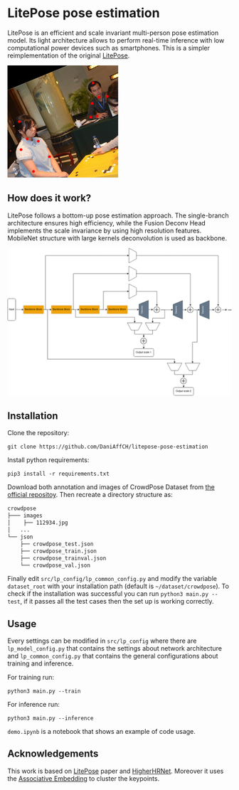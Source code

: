 # LitePose pose estimation

LitePose is an efficient and scale invariant multi-person pose estimation model. Its light architecture allows to perform real-time inference with low computational power devices such as smartphones. This is a simpler reimplementation of the original [LitePose][1].

![Network Architecture!](/assets/keypoints.png)


## How does it work?

LitePose follows a bottom-up pose estimation approach. The single-branch architecture ensures high efficiency, while the Fusion Deconv Head implements the scale invariance by using high resolution features.
MobileNet structure with large kernels deconvolution is used as backbone.

![Network Architecture!](/assets/structure.png)

## Installation
Clone the repository:
```
git clone https://github.com/DaniAffCH/litepose-pose-estimation
```

Install python requirements:
```
pip3 install -r requirements.txt
```

Download both annotation and images of CrowdPose Dataset from [the official repositoy](https://github.com/Jeff-sjtu/CrowdPose#dataset). 
Then recreate a directory structure as:
```
crowdpose
├─── images
│    ├── 112934.jpg
│   ...
└── json
    ├── crowdpose_test.json
    ├── crowdpose_train.json
    ├── crowdpose_trainval.json
    └── crowdpose_val.json
```

Finally edit `src/lp_config/lp_common_config.py` and modify the variable `dataset_root` with your installation path (default is `~/dataset/crowdpose`). 
To check if the installation was successful you can run `python3 main.py --test`, if it passes all the test cases then the set up is working correctly.

## Usage 

Every settings can be modified in `src/lp_config` where there are `lp_model_config.py` that contains the settings about network architecture and `lp_common_config.py` that contains the general configurations about training and inference.

For training run:
```
python3 main.py --train
```

For inference run:
```
python3 main.py --inference
```

`demo.ipynb` is a notebook that shows an example of code usage.

## Acknowledgements
This work is based on [LitePose][2] paper and [HigherHRNet][3]. Moreover it uses the [Associative Embedding][4] to cluster the keypoints.

[1]:https://github.com/mit-han-lab/litepose
[2]:https://openaccess.thecvf.com/content/CVPR2022/papers/Wang_Lite_Pose_Efficient_Architecture_Design_for_2D_Human_Pose_Estimation_CVPR_2022_paper.pdf
[3]:https://arxiv.org/pdf/1908.10357.pdf
[4]:https://papers.nips.cc/paper/2017/file/8edd72158ccd2a879f79cb2538568fdc-Paper.pdf
